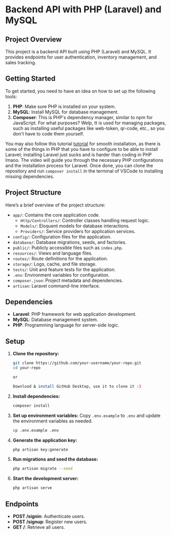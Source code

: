 # Backend API with PHP (Laravel) and MySQL

## Project Overview

This project is a backend API built using PHP (Laravel) and MySQL. It provides endpoints for user authentication, inventory management, and sales tracking.

## Getting Started

To get started, you need to have an idea on how to set up the following tools:

1. **PHP**: Make sure PHP is installed on your system.
2. **MySQL**: Install MySQL for database management.
3. **Composer**: This is PHP's dependency manager, similar to npm for JavaScript. For what purposes? Welp, tt is used for managing packages, such as installing useful packages like web-token, qr-code, etc., so you don't have to code them yourself.

You may also follow this tutorial [tutorial](https://www.youtube.com/watch?v=iBaM5LYgyPk) for smooth installation, as there is some of the things in PHP that you have to configure to be able to install Laravel; installing Laravel just sucks and is harder than coding in PHP lmaoo. The video will guide you through the necessary PHP configurations and the installation process for Laravel. Once done, you can clone the repository and run ```composer install``` in the terminal of VSCode to installing missing dependencies.

## Project Structure

Here’s a brief overview of the project structure:

- `app/`: Contains the core application code.
  - `Http/Controllers/`: Controller classes handling request logic.
  - `Models/`: Eloquent models for database interactions.
  - `Providers/`: Service providers for application services.
- `config/`: Configuration files for the application.
- `database/`: Database migrations, seeds, and factories.
- `public/`: Publicly accessible files such as `index.php`.
- `resources/`: Views and language files.
- `routes/`: Route definitions for the application.
- `storage/`: Logs, cache, and file storage.
- `tests/`: Unit and feature tests for the application.
- `.env`: Environment variables for configuration.
- `composer.json`: Project metadata and dependencies.
- `artisan`: Laravel command-line interface.

## Dependencies

- **Laravel**: PHP framework for web application development.
- **MySQL**: Database management system.
- **PHP**: Programming language for server-side logic.

## Setup

1. **Clone the repository:**
   ```bash
   git clone https://github.com/your-username/your-repo.git
   cd your-repo
   
   or

   Download & install GitHub Desktop, use it to clone it :) 
   
   ```

2. **Install dependencies:**
   ```bash
   composer install
   ```

3. **Set up environment variables:**
   Copy `.env.example` to `.env` and update the environment variables as needed.
   ```bash
   cp .env.example .env
   ```

4. **Generate the application key:**
   ```bash
   php artisan key:generate
   ```

5. **Run migrations and seed the database:**
   ```bash
   php artisan migrate --seed
   ```

6. **Start the development server:**
   ```bash
   php artisan serve
   ```

## Endpoints

- **POST /signin**: Authenticate users.
- **POST /signup**: Register new users.
- **GET /**: Retrieve all users.


<!--## Contributing

Contributions are welcome! Please follow these guidelines:

1. Fork the repository.
2. Create a feature branch (`git checkout -b feature/YourFeature`).
3. Commit your changes (`git commit -am 'Add new feature'`).
4. Push to the branch (`git push origin feature/YourFeature`).
5. Open a pull request.->
